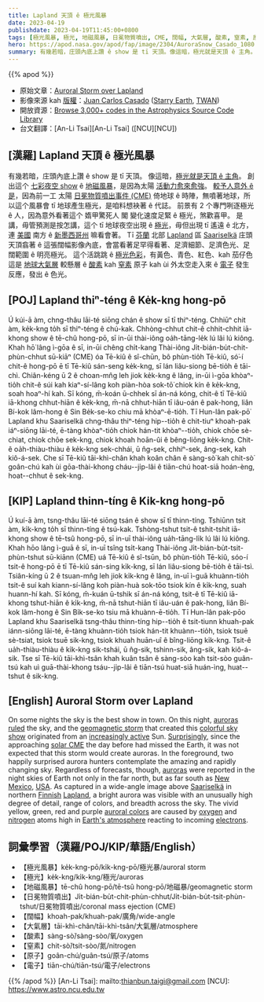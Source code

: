 ```yaml
---
title: Lapland 天頂 ê 極光風暴
date: 2023-04-19
publishdate: 2023-04-19T11:45:00+0800
tags: [極光風暴, 極光, 地磁風暴, 日冕物質噴出, CME, 闊幅, 大氣層, 酸素, 窒素, 原子, 電子]
hero: https://apod.nasa.gov/apod/fap/image/2304/AuroraSnow_Casado_1080.jpg
summary: 有幾若暗，庄頭內底上讚 ê show 是 tī 天頂。像這暗，極光就是天頂 ê 主角。
---
```


{{% apod %}}

- 原始文章：[Auroral Storm over Lapland](https://apod.nasa.gov/apod/ap230419.html)
- 影像來源 kah [版權][copyright]：[Juan Carlos Casado](https://www.twanight.org/casado) ([Starry Earth](https://www.flickr.com/photos/starryearth/albums/), [TWAN](https://www.twanight.org))
- 開放資源：[Browse 3,000+ codes in the Astrophysics Source Code Library](https://ascl.net/code/all)
- 台文翻譯：[An-Li Tsai][An-Li Tsai] ([NCU][NCU])

## [漢羅] Lapland 天頂 ê 極光風暴
有幾若暗，庄頭內底上讚 ê show 是 tī 天頂。
像這暗，[極光就是天頂 ê 主角][auroras ruled]。
創出這个 [七彩夜空 show][colorful sky show] ê [地磁風暴][geomagnetic storm]，是因為太陽 [活動力愈來愈強][increasingly active]。
[較予人意外 ê 是][Surprisingly]，因為前一工 太陽 [日冕物質噴出事件 (CME)][solar CME] 倚地球 ê 時陣，無噴著地球，所以這个風暴會 tī 地球產生極光，是咱料想袂著 ê 代誌。
前景有 2 个專門咧逐極光 ê 人，因為意外看著這个 媠甲驚死人 閣 變化速度足緊 ê 極光，煞歡喜甲。
是講，毋管預測是按怎講，這个 tī 地球夜空出現 ê [極光][auroras]，毋但出現 tī 遙遠 ê 北方，連 [美國][USA] 南方 ê [新墨西哥州][New Mexico] 嘛看會著。
Tī [芬蘭][Finnish] 北部 [Lapland][Lapland] 區 [Saariselkä][Saariselkä] 庄頭 天頂翕著 ê 這張闊幅影像內底，會當看著足罕得看著、足濟細節、足濟色光、足闊範圍 ê 明亮極光。
這个活跳跳 ê [極光色彩][auroral colors]，有黃色、青色、紅色、kah 茄仔色
這是 [地球大氣層][Earth's atmosphere] 較懸層 ê [酸素][oxygen] kah [窒素][nitrogen] 原子 kah ùi 外太空走入來 ê [電子][electrons] 發生反應，發出 ê 色光。

## [POJ] Lapland thiⁿ-téng ê Ke̍k-kng hong-pō
Ú kúi-ā àm, chng-thâu lāi-té siōng chán ê show sī tī thiⁿ-téng.
Chhiūⁿ chit àm, ke̍k-kng to̍h sī thiⁿ-téng ê chú-kak.
Chhòng-chhut chit-ê chhit-chhit iā-khong show ê tē-chû hong-pō, sī in-ūi thài-iông oa̍h-tāng-le̍k lú lâi lú kiông.
Khah hō͘ lâng ì-gōa ê sī, in-ūi chêng chi̍t-kang Thài-iông Ji̍t-bián-bu̍t-chit-phùn-chhut sū-kiāⁿ (CME) óa Tē-kiû ê sî-chūn, bô phùn-tio̍h Tē-kiû, só͘-í chit-ê hong-pō ē tī Tē-kiû sán-seng ke̍k-kng, sī lán liâu-siong bē-tio̍h ê tāi-chì.
Chiân-kéng ū 2 ê choan-mn̂g leh jiok ke̍k-kng ê lâng, in-ūi ì-gōa khòaⁿ-tio̍h chit-ê súi kah kiaⁿ-sí-lâng koh piàn-hòa sok-tō͘ chiok kín ê ke̍k-kng, soah hoaⁿ-hí kah.
Sī kóng, m̄-koán ū-chhek sī án-ná kóng, chit-ê tī Tē-kiû iā-khong chhut-hiān ê ke̍k-kng, m̄-nā chhut-hiān tī iâu-oán ê pak-hong, liân Bí-kok lâm-hong ê Sin Be̍k-se-ko chiu mā khòaⁿ-ē-tio̍h.
Tī Hun-lân pak-pō͘ Lapland khu Saariselkä chng-thâu thiⁿ-téng hip--tio̍h ê chit-tiuⁿ khoah-pak iáⁿ-siōng lāi-té, ē-tàng khòaⁿ-tio̍h chiok hán-tit khòaⁿ--tio̍h, chiok chōe sè-chiat, chiok chōe sek-kng, chiok khoah hoān-ûi ê bêng-liōng ke̍k-kng.
Chit-ê oa̍h-thiàu-thiàu ê ke̍k-kng sek-chhái, ū n̂g-sek, chhiⁿ-sek, âng-sek, kah kiô-á-sek.
Che sī Tē-kiû tāi-khì-chân khah koân chân ê sàng-sò͘ kah chit-sò͘ goân-chú kah ùi gōa-thài-khong cháu--ji̍p-lâi ê tiān-chú hoat-siā hoán-èng, hoat--chhut ê sek-kng.

## [KIP] Lapland thinn-tíng ê Ki̍k-kng hong-pō
Ú kuí-ā àm, tsng-thâu lāi-té siōng tsán ê show sī tī thinn-tíng.
Tshiūnn tsit àm, ki̍k-kng to̍h sī thinn-tíng ê tsú-kak.
Tshòng-tshut tsit-ê tshit-tshit iā-khong show ê tē-tsû hong-pō, sī in-uī thài-iông ua̍h-tāng-li̍k lú lâi lú kiông.
Khah hōo lâng ì-guā ê sī, in-uī tsîng tsi̍t-kang Thài-iông Ji̍t-bián-bu̍t-tsit-phùn-tshut sū-kiānn (CME) uá Tē-kiû ê sî-tsūn, bô phùn-tio̍h Tē-kiû, sóo-í tsit-ê hong-pō ē tī Tē-kiû sán-sing ki̍k-kng, sī lán liâu-siong bē-tio̍h ê tāi-tsì.
Tsiân-kíng ū 2 ê tsuan-mn̂g leh jiok ki̍k-kng ê lâng, in-uī ì-guā khuànn-tio̍h tsit-ê suí kah kiann-sí-lâng koh piàn-huà sok-tōo tsiok kín ê ki̍k-kng, suah huann-hí kah.
Sī kóng, m̄-kuán ū-tshik sī án-ná kóng, tsit-ê tī Tē-kiû iā-khong tshut-hiān ê ki̍k-kng, m̄-nā tshut-hiān tī iâu-uán ê pak-hong, liân Bí-kok lâm-hong ê Sin Bi̍k-se-ko tsiu mā khuànn-ē-tio̍h.
Tī Hun-lân pak-pōo Lapland khu Saariselkä tsng-thâu thinn-tíng hip--tio̍h ê tsit-tiunn khuah-pak iánn-siōng lāi-té, ē-tàng khuànn-tio̍h tsiok hán-tit khuànn--tio̍h, tsiok tsuē sè-tsiat, tsiok tsuē sik-kng, tsiok khuah huān-uî ê bîng-liōng ki̍k-kng.
Tsit-ê ua̍h-thiàu-thiàu ê ki̍k-kng sik-tshái, ū n̂g-sik, tshinn-sik, âng-sik, kah kiô-á-sik.
Tse sī Tē-kiû tāi-khì-tsân khah kuân tsân ê sàng-sòo kah tsit-sòo guân-tsú kah uì guā-thài-khong tsáu--ji̍p-lâi ê tiān-tsú huat-siā huán-ìng, huat--tshut ê sik-kng.

## [English] Auroral Storm over Lapland
On some nights the sky is the best show in town.
On this night, [auroras ruled][auroras ruled] the sky, and the [geomagnetic storm][geomagnetic storm] that created this [colorful sky show][colorful sky show] originated from an [increasingly active][increasingly active] Sun.
[Surprisingly][Surprisingly], since the approaching [solar CME][solar CME] the day before had missed the Earth, it was not expected that this storm would create auroras.
In the foreground, two happily surprised aurora hunters contemplate the amazing and rapidly changing sky.
Regardless of forecasts, though, [auroras][auroras] were reported in the night skies of Earth not only in the far north, but as far south as [New Mexico][New Mexico], [USA][USA].
As captured in a wide-angle image above [Saariselkä][Saariselkä] in northern [Finnish][Finnish] [Lapland][Lapland], a bright aurora was visible with an unusually high degree of detail, range of colors, and breadth across the sky.
The vivid yellow, green, red and purple [auroral colors][auroral colors] are caused by [oxygen][oxygen] and [nitrogen][nitrogen] atoms high in [Earth's atmosphere][Earth's atmosphere] reacting to incoming [electrons][electrons].

## 詞彙學習（漢羅/POJ/KIP/華語/English）
- 【極光風暴】ke̍k-kng-pō/ki̍k-kng-pō/極光暴/auroral storm
- 【極光】ke̍k-kng/ki̍k-kng/極光/auroras
- 【地磁風暴】tē-chû hong-pō/tē-tsû hong-pō/地磁暴/geomagnetic storm
- 【日冕物質噴出】Ji̍t-bián-bu̍t-chit-phùn-chhut/Ji̍t-bián-bu̍t-tsit-phùn-tshut/日冕物質噴出/coronal mass ejection (CME)
- 【闊幅】khoah-pak/khuah-pak/廣角/wide-angle
- 【大氣層】tāi-khì-chân/tāi-khì-tsân/大氣層/atmosphere
- 【酸素】sàng-sò͘/sàng-sòo/氧/oxygen
- 【窒素】chit-sò͘/tsit-sòo/氮/nitrogen
- 【原子】goân-chú/guân-tsú/原子/atoms
- 【電子】tiān-chú/tiān-tsú/電子/electrons

{{% /apod %}}
[An-Li Tsai]: mailto:thianbun.taigi@gmail.com
[NCU]: https://www.astro.ncu.edu.tw

[copyright]: https://apod.nasa.gov/apod/fap/lib/about_apod.html#srapply
[License]: https://creativecommons.org/licenses/by/2.0/

[auroras ruled]:https://apod.nasa.gov/cgi-bin/apod/apod_search?tquery=aurora
[geomagnetic storm]:https://www.nasa.gov/mission_pages/sunearth/spaceweather/index.html#q7
[colorful sky show]:https://apod.nasa.gov/apod/ap230419.htmlap170306.html
[increasingly active]:https://spaceweatherarchive.com/2023/02/04/sunspot-counts-hit-their-highest-level-in-9-years/
[Surprisingly]:https://media.istockphoto.com/id/1128004359/photo/close-up-scottish-fold-cat-head-with-shocking-face-and-wide-open-eyes-frighten-or-surprised.jpg?s=170667a&w=0&k=20&c=0x_xd9aj8iHg0vn-DHE9OJdjKyeOI6tDWWmqt91MteU=
[solar CME]:https://apod.nasa.gov/apod/ap230419.htmlap160110.html
[auroras]:https://spaceplace.nasa.gov/aurora/en/
[New Mexico]:https://en.wikipedia.org/wiki/New_Mexico
[USA]:https://en.wikipedia.org/wiki/United_States
[Saariselkä]:https://youtu.be/K9sAsThBkwg
[Finnish]:https://en.wikipedia.org/wiki/Finland
[Lapland]:https://en.wikipedia.org/wiki/S%C3%A1pmi
[auroral colors]:https://www.exploratorium.edu/learning_studio/auroras/difcolors.html
[oxygen]:https://periodic.lanl.gov/8.shtml
[nitrogen]:https://astrobiology.nasa.gov/news/new-insights-into-how-earth-got-its-nitrogen/
[Earth's atmosphere]:https://www.nasa.gov/mission_pages/sunearth/science/atmosphere-layers2.html
[electrons]:https://www.aps.org/publications/apsnews/200010/history.cfm
